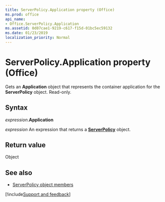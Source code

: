 ```yaml
---
title: ServerPolicy.Application property (Office)
ms.prod: office
api_name:
- Office.ServerPolicy.Application
ms.assetid: 0d07cae1-9219-c617-f15d-01bc5ec59132
ms.date: 01/23/2019
localization_priority: Normal
---
```



# ServerPolicy.Application property (Office)

Gets an **Application** object that represents the container application for the **ServerPolicy** object. Read-only.


## Syntax

_expression_.**Application**

_expression_ An expression that returns a **[ServerPolicy](Office.ServerPolicy.md)** object.


## Return value

Object


## See also

- [ServerPolicy object members](overview/Library-Reference/serverpolicy-members-office.md)



[!include[Support and feedback](~/includes/feedback-boilerplate.md)]
